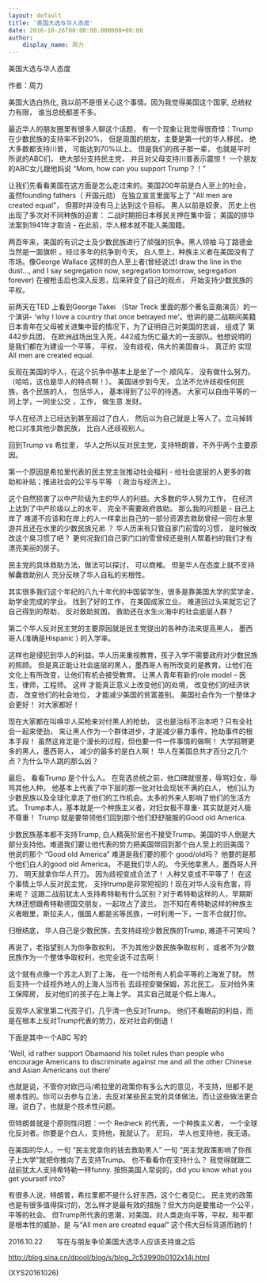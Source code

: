 ```yaml
---
layout: default
title: '美国大选与华人态度'
date: 2016-10-26T00:00:00.000000+08:00
author:
    display_name: 周力
---
```


美国大选与华人态度

作者：周力

美国大选白热化, 我以前不是很关心这个事情。因为我觉得美国这个国家, 总统权力有限， 谁当总统都差不多。

最近华人的朋友圈里有很多人聊这个话题， 有一个现象让我觉得很奇怪：Trump在少数民族的支持率不到20%， 但是周围的朋友，主要是第一代的华人移民， 绝大多数都支持川普， 可能达到70%以上。 但是我们的孩子那一辈， 也就是平时所说的ABC们， 绝大部分支持民主党， 并且对父母支持川普表示震惊！ 一个朋友的ABC女儿跟他妈说 “Mom, how can you support Trump？！”

让我们先看看美国在这方面是怎么走过来的。美国200年前是白人至上的社会， 虽然founding fathers（ 开国元勋） 在独立宣言里面写上了 “All men are created equal”， 但那时并没有马上达到这个目标。 黑人以前是奴隶， 历史上也出现了多次对不同种族的迫害： 二战时期把日本移民关押在集中营； 美国的排华法案到1941年才取消 - 在此前，华人根本就不能入美国籍。

两百年来，美国的有识之士及少数民族进行了顽强的抗争。黑人领袖 马丁路德金 当然是一面旗帜 。经过多年的抗争到今天， 白人至上，种族主义者在美国没有了市场。像George Wallace 这样的白人至上者(曾经说过I draw the line in the dust..., and I say segregation now, segregation tomorrow, segregation forever) 在被枪击后也深入反思，后来转变了自己的观点， 开始支持少数民族的平权。

前两天在TED 上看到George Takei （Star Treck 里面的那个著名亚裔演员）的一个演讲- 'why I love a country that once betrayed me'。他讲的是二战期间美籍日本青年在父母被关进集中营的情况下，为了证明自己对美国的忠诚， 组成了 第442步兵团， 在欧洲战场出生入死，442成为伤亡最大的一支部队。他想说明的是我们都在为建设一个平等， 平权， 没有歧视，伟大的美国奋斗， 真正的 实现All men are created equal.

反观在美国的华人，在这个抗争中基本上是坐了一个 顺风车， 没有做什么努力。（哈哈，这也是华人的特点啊！）。 美国进步到今天， 立法不允许歧视任何民族，各个民族的人， 包括华人， 基本得到了公平的待遇。 大家可以自由平等的一同上学，一同坐公交 ，工作， 做生意 发财。

华人在经济上已经达到甚至超过了白人， 然后以为自己就是上等人了。立马掉转枪口对准其他少数民族， 比白人还歧视别人。

回到Trump vs 希拉里， 华人之所以反对民主党，支持特朗普，不外乎两个主要原因。

第一个原因是希拉里代表的民主党主张推动社会福利 - 给社会底层的人更多的救助和补贴；推进社会的公平与平等 （ 政治与经济上）。

这个自然损害了以中产阶级为主的华人的利益。大多数的华人努力工作， 在经济上达到了中产阶级以上的水平， 完全不需要政府救助。 那么我的问题是 - 自己上岸了 难道不应该和在岸上的人一样拿出自己的一部分资源去救助曾经一同在水里游并且还在水里的少数民族兄弟 ？ 华人历来有只管自家门前雪的习惯， 是时候改改这个臭习惯了吧？ 更何况我们自己家门口的雪曾经还是别人帮着扫的我们才有漂亮美丽的房子。

民主党的具体救助方法，做法可以探讨， 可以商榷。 但是华人在态度上就不支持解囊救助别人 充分反映了华人自私的劣根性。

其实很多我们这个年纪的八九十年代的中国留学生，很多是靠美国大学的奖学金， 助学金完成的学业。 找到了好的工作， 在美国成家立业。 难道回过头来就忘记了自己得到的帮助， 反对救助贫困， 救助还在水生火海中的社会底层人群？

第二个华人反对民主党的主要原因就是民主党提出的各种办法来提高黑人， 墨西哥人(准确是Hispanic ) 的入学率。

这样也是侵犯到华人的利益。华人历来重视教育，孩子入学不需要政府对少数民族的照顾。 但是真正能让社会底层的黑人，墨西哥人有所改变的是教育。让他们在文化上有所改变，让他们有机会接受教育。 让黑人青年有新的role model – 医生，律师，工程师。 这样 才能真正意义上改变他们的处境， 改变他们的经济状态， 改变他们的社会地位， 才能减少美国的贫富差别。 美国社会作为一个整体才会更好！ 对大家都好！

现在大家都在叫唤华人买枪来对付黑人的抢劫， 这也是治标不治本吧？只有全社会一起来使劲， 来让黑人作为一个群体进步，才是减少暴力事件，抢劫事件的根本手段！ 虽然这肯定是个漫长的过程，但也要一件一件事情的做啊！ 大学招聘更多的黑人，墨西哥人， 减少的最多的是白人啊！ 华人在美国总共才百分之几个点？为什么华人跳的那么凶？

最后， 看看Trump 是个什么人。 在竞选总统之前，他口碑就很差，辱骂妇女，辱骂其他人种。 他基本上代表了中下层的那一批对社会现状不满的白人， 他们认为少数民族以及全球化拿走了他们的工作机会。太多的外来人影响了他们的生活方式。 Trump本人，基本就是一个种族主义者，对妇女极不尊重- 其实就是对人极不尊重！ Trump 就是要带领他们回到那个他们舒舒服服的Good old America.

少数民族基本都不支持Trump, 白人精英阶层也不接受Trump。美国的华人倒是大部分支持他。难道我们要让他代表的势力把美国带回到那个白人至上的旧美国？ 他说的那个 “Good old America” 难道是我们要的那个 good/old吗？ 他要的是那个他们白人的good old America， 不是我们华人的。 今天他拿黑人，墨西哥人开刀， 明天就拿你华人开刀。 因为歧视变成合法了！ 人种又变成不平等了！ 在这个事情上华人反对民主党， 支持trump是非常短视的！现在对华人没有危害，将来呢？ 这跟二战前犹太人支持希特勒有什么区别？对于希特勒这样的人，早期斯大林还想跟希特勒德国交朋友，一起攻占了波兰。 岂不知在希特勒这样的种族主义者眼里，斯拉夫人，俄国人都是劣等民族，一时利用一下，一言不合就打你。

归根结底， 华人自己是少数民族，去支持歧视少数民族的Trump, 难道不可笑吗？

再说了，老指望别人为你争取权利， 不为其他少数民族争取权利 ，或者不为少数民族作为一个整体争取权利，也完全说不过去啊！

这个就有点像一个苏北人到了上海， 在一个给所有人机会平等的上海发了财。 然后支持一个歧视外地人的上海人当市长 去歧视安徽保姆，苏北民工。 反对给外来工保障房， 反对他们的孩子在上海上学。 其实自己就是个假上海人。

反观华人家里第二代孩子们，几乎清一色反对Trump。 他们不看眼前的利益，而是在根本上反对Trump代表的势力，反对社会的倒退！

下面是其中一个ABC 写的

'Well, id rather support Obamaand his toilet rules than people who encourage Americans to discriminate against me and all the other Chinese and Asian Americans out there'

也就是说，不管你对欧巴马/希拉里的政策你有多么大的意见，不支持，但都不是根本性的。你可以去参与立法，去反对某些民主党的具体做法，而让这些做法更合理。说白了，也就是个技术性问题。

但特朗普就是个原则性问题：一个 Redneck 的代表，一个种族主义者， 一个全球化反对者。你要是个白人，支持他，我就认了。 尼玛， 华人也支持他，我无语。

在美国的华人，一句 “民主党拿你的钱去救助黑人” 一句 “民主党政策影响了你孩子上大学”就把你推向了去支持Trump。 也不看看你在支持什么？ 我觉得就跟二战前犹太人支持希特勒一样funny. 按照美国人常说的，did you know what you get yourself into?

有很多人说，特朗普，希拉里都不是什么好东西，这个仁者见仁。 民主党的政策也是有很多值得探讨的，怎么样才是最有效的措施？但大方向是要推动一个公平，平等的社会。 但Trump所代表的思潮，对美国，对人类走向平等，平权，和平都是根本性的威胁，是 与“All men are created equal” 这个伟大目标背道而驰的！

2016.10.22　　写在与朋友争论美国大选华人应该支持谁之后

http://blog.sina.cn/dpool/blog/s/blog_7c53990b0102x14j.html

(XYS20161026)

